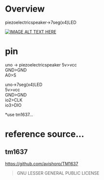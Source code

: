 # Overview
piezoelectricspeaker->7seg(x4)LED

[![IMAGE ALT TEXT HERE](http://img.youtube.com/vi/rnVoettFB4s/0.jpg)](http://www.youtube.com/watch?v=rnVoettFB4s)

# pin
uno -> piezoelectricspeaker
5v>vcc  
GND>GND  
A0>S  

uno->7seg(x4)LED  
5v>vcc  
GND>GND  
io2>CLK  
io3>DIO  

*use tm1637...

# reference source...
## tm1637
https://github.com/avishorp/TM1637
>GNU LESSER GENERAL PUBLIC LICENSE
